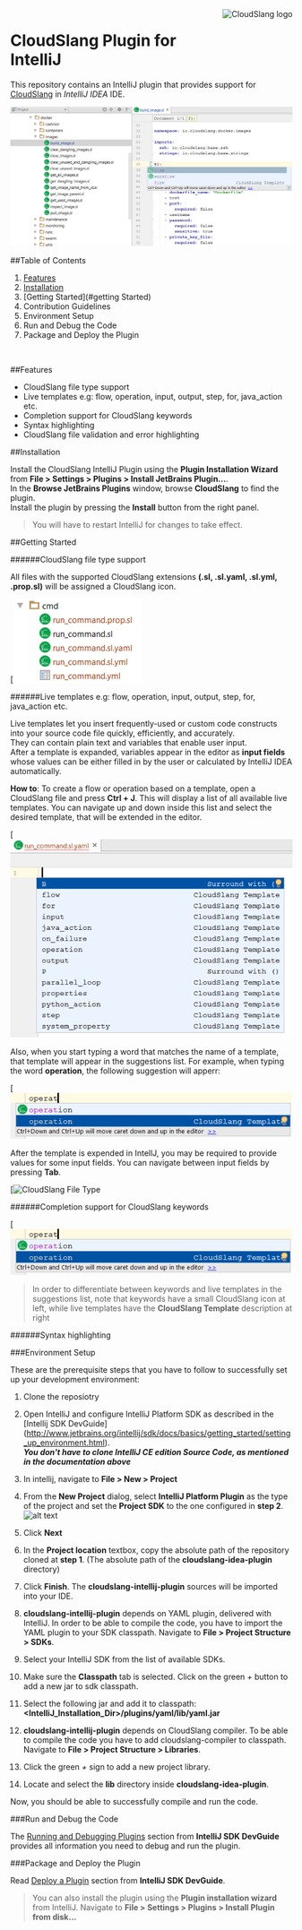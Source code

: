<a href="http://cloudslang.io/">
    <img src="https://camo.githubusercontent.com/ece898cfb3a9cc55353e7ab5d9014cc314af0234/687474703a2f2f692e696d6775722e636f6d2f696849353630562e706e67" alt="CloudSlang logo" title="CloudSlang" align="right" height="60"/>
</a>

CloudSlang Plugin for IntelliJ  
================================
  
  
This repository contains an IntelliJ plugin that provides support for [CloudSlang](http://cloudslang.io/) in *IntelliJ IDEA* IDE.  
  
![CloudSlang Plugin demo](/resources/images/plugin-overview.png)

##Table of Contents

1. [Features](#features)  
2. [Installation](#installation)  
3. [Getting Started](#getting Started)
4. Contribution Guidelines
  1. Environment Setup
  2. Run and Debug the Code
  3. Package and Deploy the Plugin
<br />


##Features

* CloudSlang file type support
* Live templates e.g: flow, operation, input, output, step, for, java_action etc.
* Completion support for CloudSlang keywords
* Syntax highlighting
* CloudSlang file validation and error highlighting

##Installation

Install the CloudSlang IntelliJ Plugin using the __Plugin Installation Wizard__ from __File > Settings > Plugins > Install JetBrains Plugin...__.  
In the __Browse JetBrains Plugins__ window, browse __CloudSlang__ to find the plugin.  
Install the plugin by pressing the __Install__ button from the right panel.

> You will have to restart IntelliJ for changes to take effect.


##Getting Started

######CloudSlang file type support

All files with the supported CloudSlang extensions **(.sl, .sl.yaml, .sl.yml, .prop.sl)** will be assigned a CloudSlang icon.

[![CloudSlang File Type](/resources/images/file-type.png)

######Live templates e.g: flow, operation, input, output, step, for, java_action etc.

Live templates let you insert frequently-used or custom code constructs into your source code file quickly, efficiently, and accurately.  
They can contain plain text and variables that enable user input.  
After a template is expanded, variables appear in the editor as __input fields__ whose values can be either filled in by the user or calculated by IntelliJ IDEA automatically.
  
**How to**: To create a flow or operation based on a template, open a CloudSlang file and press **Ctrl + J**. This will display a list of all available live templates. You can navigate up and down inside this list and select the desired template, that will be extended in the editor.

[![CloudSlang File Type](/resources/images/all-live-templates.png)

Also, when you start typing a word that matches the name of a template, that template will appear in the suggestions list.
For example, when typing the word **operation**, the following suggestion will apperr:

[![CloudSlang File Type](/resources/images/live-template-example.png)

After the template is expended in IntellJ, you may be required to provide values for some input fields. You can navigate between input fields by pressing __Tab__. 

[![CloudSlang File Type](/resources/images/template-input-fields.png)

######Completion support for CloudSlang keywords

[![CloudSlang File Type](/resources/images/live-template-example.png)

> In order to differentiate between keywords and live templates in the suggestions list, note that keywords have a small CloudSlang icon at left, while live templates have the **CloudSlang Template** description at right 

######Syntax highlighting

###Environment Setup

These are the prerequisite steps that you have to follow to successfully set up your development environment:  
  
1. Clone the reposiotry  
  
2. Open IntelliJ and configure IntelliJ Platform SDK as described in the [Intellij SDK DevGuide] (http://www.jetbrains.org/intellij/sdk/docs/basics/getting_started/setting_up_environment.html).  
*__You don't have to clone IntelliJ CE edition Source Code, as mentioned in the documentation above__*  
  
3. In intellij, navigate to __File > New > Project__  
  
4. From the __New Project__ dialog, select __IntelliJ Platform Plugin__ as the type of the project and set the __Project SDK__ to the one configured in __step 2__.  
![alt text](http://www.jetbrains.org/intellij/sdk/docs/basics/getting_started/img/new_project_wizard.png, "Create New Project Wizard")
  
5. Click __Next__  
  
6. In the __Project location__ textbox, copy the absolute path of the repository cloned at __step 1__. (The absolute path of the __cloudslang-idea-plugin__ directory)  
  
7. Click __Finish__. The __cloudslang-intellij-plugin__ sources will be imported into your IDE.  
  
8. __cloudslang-intellij-plugin__ depends on YAML plugin, delivered with IntelliJ. In order to be able to compile the code, you have to import the YAML plugin to your SDK classpath. Navigate to __File > Project Structure > SDKs__.  
  
9. Select your IntelliJ SDK from the list of available SDKs.  
  
10. Make sure the __Classpath__ tab is selected. Click on the green *+* button to add a new jar to sdk classpath.  
  
12. Select the following jar and add it to classpath: __<IntelliJ_Installation_Dir>/plugins/yaml/lib/yaml.jar__  
  
13. __cloudslang-intellij-plugin__ depends on CloudSlang compiler. To be able to compile the code you have to add cloudslang-compiler to classpath. Navigate to __File > Project Structure > Libraries__.  
  
14. Click the green *+* sign to add a new project library.  
  
15. Locate and select the __lib__ directory inside __cloudslang-idea-plugin__.  
  
Now, you should be able to successfully compile and run the code.
<br />


###Run and Debug the Code

The [Running and Debugging Plugins](http://www.jetbrains.org/intellij/sdk/docs/basics/getting_started/running_and_debugging_a_plugin.html) section from __IntelliJ SDK DevGuide__ provides all information you need to debug and run the plugin.
<br />


###Package and Deploy the Plugin

Read [Deploy a  Plugin](http://www.jetbrains.org/intellij/sdk/docs/basics/getting_started/deploying_plugin.html) section from __IntelliJ SDK DevGuide__.  
> You can also install the plugin using the __Plugin installation wizard__ from IntelliJ. Navigate to __File > Settings > Plugins > Install Plugin from disk...__


